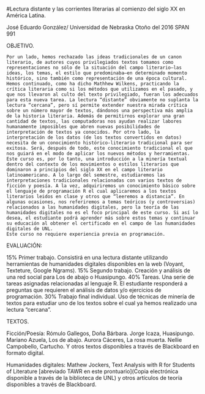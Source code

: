 #Lectura distante y las corrientes literarias al comienzo del siglo XX en América Latina. 

José Eduardo González/ Universidad de Nebraska
Otoño del 2016
SPAN 991

OBJETIVO.

	Por un lado, hemos rechazado las ideas tradicionales de un canon literario, de autores cuyos privilegiados textos tomamos como representaciones no sólo de la situación del campo literario—las ideas, los temas, el estilo que predominaba—en determinado momento histórico, sino también como representación de una época cultural. Hemos continuado, como ha dicho Mathhew Wilkens, practicando la crítica literaria como si los métodos que utilizamos en el pasado, y que nos llevaron al culto del texto privilegiado, fueran los adecuados para esta nueva tarea. La lectura “distante” obviamente no suplanta la lectura “cercana”, pero sí permite extender nuestra mirada crítica sobre un número mayor de textos, dándonos una perspectiva más amplia de la historia literaria. Además de permitirnos explorar una gran cantidad de textos, las computadoras nos ayudan realizar labores humanamente imposibles que abren nuevas posibilidades de interpretación de textos ya conocidos. Por otro lado, la interpretación de los datos (de los textos convertidos en datos) necesita de un conocimiento histórico-literario tradicional para ser exitosa. Será, después de todo, este conocimiento tradicional el que nos guiará en el modo de aplicar los nuevos métodos y herramientas. 
	Este curso es, por lo tanto, una introducción a la minería textual dentro del contexto de los movimientos o estilos literarios que dominaron a principios del siglo XX en el campo literario latinoamericano. A lo largo del semestre, estudiaremos las interpretaciones tradicionales relacionadas con varios textos de ficción y poesía. A la vez, adquiriremos un conocimiento básico sobre el lenguaje de programación R el cual aplicaremos a los textos literarios leidos en clase y otros que “leeremos a distancia”. En algunas ocasiones, nos referiremos a temas teóricos (y controversias) relacionados a las humanidades digitales, pero la teoría de las humanidades digitales no es el foco principal de este curso. Si así lo desea, el estudiante podrá aprender más sobre estos temas y continuar su educación al obtener el certificado en el campo de las humanidades digitales de UNL.
	Este curso no requiere experiencia previa en programación. 

EVALUACIÓN:

15% 	Primer trabajo. Consistirá en una lectura distante utilizando herramientas de humanidades digitales disponibles 	en la web (Voyant, Texteture, Google Ngrams). 
15%	  Segundo trabajo. Creación y análisis de una red social para Los de abajo o Huasipungo.
40%	  Tareas. Una serie de tareas asignadas relacionadas al lenguaje R. El estudiante responderá a preguntas que 	    requieren el análisis de datos y/o ejercicios de programación. 
30%	  Trabajo final individual. Uso de técnicas de minería de textos para estudiar uno de los textos sobre el cual ya 	hemos realizado una lectura “cercana”. 



TEXTOS.

Ficción/Poesía:
Rómulo Gallegos, Doña Bárbara.
Jorge Icaza, Huasipungo.
Mariano Azuela, Los de abajo.
Aurora Cáceres, La rosa muerta.
Nellie Campobello, Cartucho.
Y otros textos disponibles a través de Blackboard en formato digital.

Humanidades digitales:
Mathew Jockers, Text Analysis with R for Students of Literature [abreviado TAWR en este prontuario](Copia electrónica disponible a través de la biblioteca de UNL) y otros artículos de teoría disponibles a través de Blackboard.
